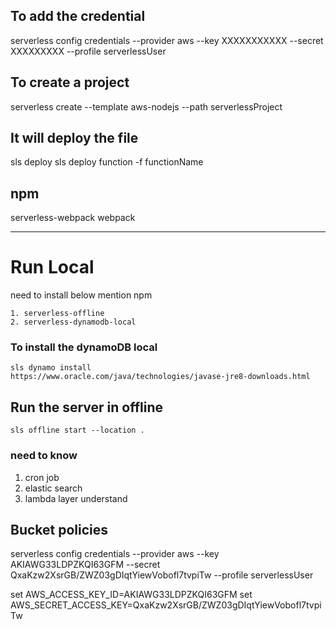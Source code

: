 ## To add the credential
serverless config credentials --provider aws --key XXXXXXXXXXX --secret XXXXXXXXX --profile serverlessUser

## To create a project
serverless create --template aws-nodejs --path serverlessProject

## It will deploy the file
sls deploy
sls deploy function -f functionName

## npm
serverless-webpack
webpack


----------------------------
# Run Local
need to install below mention npm

    1. serverless-offline
    2. serverless-dynamodb-local

### To install the dynamoDB local
    sls dynamo install
    https://www.oracle.com/java/technologies/javase-jre8-downloads.html

## Run the server in offline
    sls offline start --location .


### need to know
1. cron job
2. elastic search
3. lambda layer understand


## Bucket policies





serverless config credentials --provider aws --key AKIAWG33LDPZKQI63GFM --secret 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 --profile serverlessUser


set AWS_ACCESS_KEY_ID=AKIAWG33LDPZKQI63GFM
set AWS_SECRET_ACCESS_KEY=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